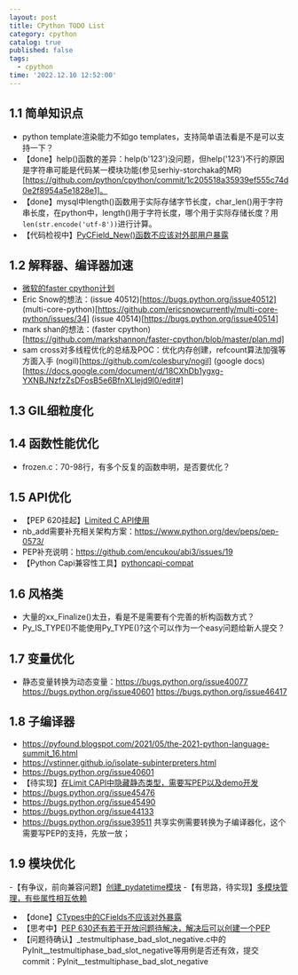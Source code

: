 ```yaml
---
layout: post
title: CPython TODO List
category: cpython
catalog: true
published: false
tags:
  - cpython
time: '2022.12.10 12:52:00'
---
```

## 1.1 简单知识点
- python template渲染能力不如go templates，支持简单语法看是不是可以支持一下？
- 【done】help()函数的差异：help(b'123')没问题，但help('123')不行的原因是字符串可能是代码某一模块功能(参见serhiy-storchaka的MR)[https://github.com/python/cpython/commit/1c205518a35939ef555c74d0e2f8954a5e1828e1]。
- 【done】mysql中length()函数用于实际存储字节长度，char_len()用于字符串长度，在python中，length()用于字符长度，哪个用于实际存储长度？用`len(str.encode('utf-8'))`进行计算。
- 【代码检视中】[PyCField_New()函数不应该对外部用户暴露](https://github.com/python/cpython/pull/14837)

## 1.2 解释器、编译器加速
- [微软的faster cpython计划](https://github.com/faster-cpython/ideas/issues/218)
- Eric Snow的想法：(issue 40512)[https://bugs.python.org/issue40512] (multi-core-python)[https://github.com/ericsnowcurrently/multi-core-python/issues/34] (issue 40514)[https://bugs.python.org/issue40514]
- mark shan的想法：(faster cpython)[https://github.com/markshannon/faster-cpython/blob/master/plan.md]
- sam cross对多线程优化的总结及POC：优化内存创建，refcount算法加强等方面入手 (nogil)[https://github.com/colesbury/nogil]
 (google docs)[https://docs.google.com/document/d/18CXhDb1ygxg-YXNBJNzfzZsDFosB5e6BfnXLlejd9l0/edit#]

## 1.3 GIL细粒度化

## 1.4 函数性能优化
- frozen.c：70-98行，有多个反复的函数申明，是否要优化？

## 1.5 API优化
- 【PEP 620挂起】[Limited C API使用](https://github.com/python/cpython/issues/85283)
- nb_add需要补充相关架构方案：https://www.python.org/dev/peps/pep-0573/
- PEP补充说明：https://github.com/encukou/abi3/issues/19
- 【Python Capi兼容性工具】[pythoncapi-compat](https://github.com/python/pythoncapi-compat)

## 1.6 风格类
- 大量的xx_Finalize()太丑，看是不是需要有个完善的析构函数方式？
- Py_IS_TYPE()不能使用Py_TYPE()?这个可以作为一个easy问题给新人提交？

## 1.7 变量优化
- 静态变量转换为动态变量：https://bugs.python.org/issue40077 https://bugs.python.org/issue40601 https://bugs.python.org/issue46417

## 1.8 子编译器
- https://pyfound.blogspot.com/2021/05/the-2021-python-language-summit_16.html
- https://vstinner.github.io/isolate-subinterpreters.html
- https://bugs.python.org/issue40601
- 【待实现】[在Limit CAPI中隐藏静态类型，需要写PEP以及demo开发](https://github.com/python/cpython/issues/84781)
- https://bugs.python.org/issue45476
- https://bugs.python.org/issue45490
- https://bugs.python.org/issue44133
- https://bugs.python.org/issue39511 共享实例需要转换为子编译器化，这个需要写PEP的支持，先放一放；

## 1.9 模块优化
-【有争议，前向兼容问题】[创建_pydatetime模块](https://github.com/python/cpython/issues/84976)
-【有思路，待实现】[多模块管理，有些属性相互依赖](https://github.com/encukou/abi3/issues/19)
- 【done】[CTypes中的CFields不应该对外暴露](https://github.com/python/cpython/issues/78878)
- 【思考中】[PEP 630还有若干开放问题待解决，解决后可以创建一个PEP](https://peps.python.org/pep-0630/#type-checking)
- 【问题待确认】_testmultiphase_bad_slot_negative.c中的PyInit__testmultiphase_bad_slot_negative等用例是否还有效，提交commit：PyInit__testmultiphase_bad_slot_negative